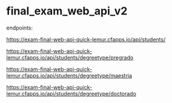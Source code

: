 # final_exam_web_api_v2

endpoints:

https://exam-final-web-api-quick-lemur.cfapps.io/api/students/

https://exam-final-web-api-quick-lemur.cfapps.io/api/students/degreetype/pregrado

https://exam-final-web-api-quick-lemur.cfapps.io/api/students/degreetype/maestria

https://exam-final-web-api-quick-lemur.cfapps.io/api/students/degreetype/doctorado